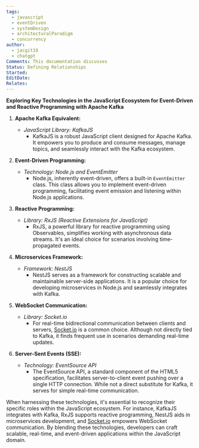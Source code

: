 ```yaml
---
tags:
  - javascript
  - eventDriven
  - systemDesign
  - architecturalParadigm
  - concurrency
author:
  - jacgit18
  - chatgpt
Comments: This documentation discusses
Status: Defining Relationships
Started: 
EditDate: 
Relates:
---
```

**Exploring Key Technologies in the JavaScript Ecosystem for Event-Driven and Reactive Programming with Apache Kafka**

1. **Apache Kafka Equivalent:**
   - *JavaScript Library: KafkaJS*
     - KafkaJS is a robust JavaScript client designed for Apache Kafka. It empowers you to produce and consume messages, manage topics, and seamlessly interact with the Kafka ecosystem.

2. **Event-Driven Programming:**
   - *Technology: Node.js and EventEmitter*
     - Node.js, inherently event-driven, offers a built-in `EventEmitter` class. This class allows you to implement event-driven programming, facilitating event emission and listening within Node.js applications.

3. **Reactive Programming:**
   - *Library: RxJS (Reactive Extensions for JavaScript)*
     - RxJS, a powerful library for reactive programming using Observables, simplifies working with asynchronous data streams. It's an ideal choice for scenarios involving time-propagated events.

4. **Microservices Framework:**
   - *Framework: NestJS*
     - NestJS serves as a framework for constructing scalable and maintainable server-side applications. It is a popular choice for developing microservices in Node.js and seamlessly integrates with Kafka.

5. **WebSocket Communication:**
   - *Library: Socket.io*
     - For real-time bidirectional communication between clients and servers, [Socket.io](http://socket.io/) is a common choice. Although not directly tied to Kafka, it finds frequent use in scenarios demanding real-time updates.

6. **Server-Sent Events (SSE):**
   - *Technology: EventSource API*
     - The EventSource API, a standard component of the HTML5 specification, facilitates server-to-client event pushing over a single HTTP connection. While not a direct substitute for Kafka, it serves for simple real-time communication.

When harnessing these technologies, it's essential to recognize their specific roles within the JavaScript ecosystem. For instance, KafkaJS integrates with Kafka, RxJS supports reactive programming, NestJS aids in microservices development, and [Socket.io](http://socket.io/) empowers WebSocket communication. By blending these technologies, developers can craft scalable, real-time, and event-driven applications within the JavaScript domain.
